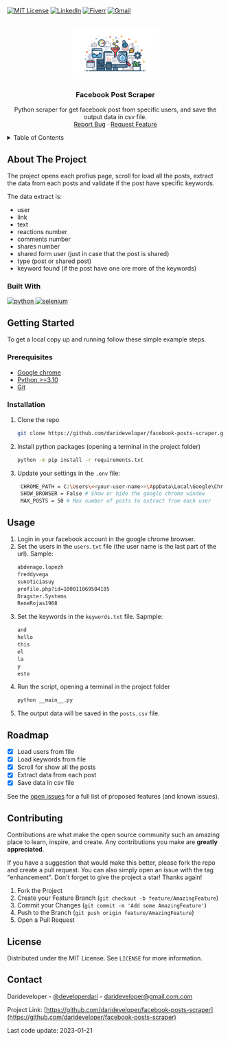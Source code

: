 <!-- Improved compatibility of back to top link: See: https://github.com/othneildrew/Best-README-Template/pull/73 -->
<a name="readme-top"></a>
<!--
*** Thanks for checking out the Best-README-Template. If you have a suggestion
*** that would make this better, please fork the repo and create a pull request
*** or simply open an issue with the tag "enhancement".
*** Don't forget to give the project a star!
*** Thanks again! Now go create something AMAZING! :D
-->



<!-- PROJECT SHIELDS -->
[![MIT License][license-shield]][license-url]
[![LinkedIn][linkedin-shield]][linkedin-url]
[![Fiverr][fiverr-shield]][fiverr-url]
[![Gmail][gmail-shield]][gmail-url]



<!-- PROJECT LOGO -->
<br />
<div align="center">
  <a href="https://github.com/darideveloper/facebook-posts-scraper">
    <img src="imgs/logo.jpg" alt="Logo" width="200" height="120">
  </a>

<h3 align="center">Facebook Post Scraper</h3>

  <p align="center">
    Python scraper for get facebook post from specific users, and save the output data in csv file.
    <br />
    <a href="https://github.com/darideveloper/facebook-posts-scraper/issues">Report Bug</a>
    ·
    <a href="https://github.com/darideveloper/facebook-posts-scraper/issues">Request Feature</a>
  </p>
</div>



<!-- TABLE OF CONTENTS -->
<details>
  <summary>Table of Contents</summary>
  <ol>
    <li>
      <a href="#about-the-project">About The Project</a>
      <ul>
        <li><a href="#built-with">Built With</a></li>
      </ul>
    </li>
    <li>
      <a href="#getting-started">Getting Started</a>
      <ul>
        <li><a href="#prerequisites">Prerequisites</a></li>
        <li><a href="#installation">Installation</a></li>
      </ul>
    </li>
    <li><a href="#usage">Usage</a></li>
    <li><a href="#roadmap">Roadmap</a></li>
    <li><a href="#contributing">Contributing</a></li>
    <li><a href="#license">License</a></li>
    <li><a href="#contact">Contact</a></li>
  </ol>
</details>



<!-- ABOUT THE PROJECT -->
## About The Project

The project opens each profius page, scroll for load all the posts, extract the data from each posts and validate if the post have specific keywords.

The data extract is:

* user
* link
* text
* reactions number
* comments number
* shares number
* shared form user (just in case that the post is shared)
* type (post or shared post)
* keyword found (if the post have one ore more of the keywords)

### Built With


<div>
<a href="https://www.python.org/">
  <img src="https://cdn.svgporn.com/logos/python.svg" width="50" alt="python" title="python">
</a>
<a href="https://www.selenium.dev/">
  <img src="https://cdn.svgporn.com/logos/selenium.svg" width="50" alt="selenium" title="selenium">
</a>

<!-- GETTING STARTED -->
## Getting Started

To get a local copy up and running follow these simple example steps.

### Prerequisites

* [Google chrome](https://www.google.com/intl/es-419/chrome/)
* [Python >=3.10](https://www.python.org/)
* [Git](https://git-scm.com/)

### Installation

1. Clone the repo
   ```sh
   git clone https://github.com/darideveloper/facebook-posts-scraper.git
   ```
2. Install python packages (opening a terminal in the project folder)
   ```sh
   python -m pip install -r requirements.txt 
   ```
3. Update your settings in the `.env` file:
   ```sh
    CHROME_PATH = C:\Users\<<your-user-name>>\AppData\Local\Google\Chrome\User Data # Path of your chrome data folder
    SHOW_BROWSER = False # Show or hide the google chrome window
    MAX_POSTS = 50 # Max number of posts to extract from each user
   ```

<!-- USAGE EXAMPLES -->
## Usage

1. Login in your facebook account in the google chrome browser.
2. Set the users in the `users.txt` file (the user name is the last part of the url). Sample: 
    ```txt
    abdenago.lopezh
    freddyvega
    sunoticiasuy
    profile.php?id=100011069504105
    Dragster.Systems
    ReneRojas1968
    ```
3. Set the keywords in the `keywords.txt` file. Sapmple:
    ```txt
    and
    hello
    this
    el
    la
    y
    este
    ```
4. Run the script, opening a terminal in the project folder
   ```sh
   python __main__.py
   ```
4. The output data will be saved in the `posts.csv` file.

<!-- ROADMAP -->
## Roadmap

- [x] Load users from file
- [x] Load keywords from file
- [x] Scroll for show all the posts
- [x] Extract data from each post
- [x] Save data in csv file

See the [open issues](https://github.com/darideveloper/facebook-posts-scraper/issues) for a full list of proposed features (and known issues).


<!-- CONTRIBUTING -->
## Contributing

Contributions are what make the open source community such an amazing place to learn, inspire, and create. Any contributions you make are **greatly appreciated**.

If you have a suggestion that would make this better, please fork the repo and create a pull request. You can also simply open an issue with the tag "enhancement".
Don't forget to give the project a star! Thanks again!

1. Fork the Project
2. Create your Feature Branch (`git checkout -b feature/AmazingFeature`)
3. Commit your Changes (`git commit -m 'Add some AmazingFeature'`)
4. Push to the Branch (`git push origin feature/AmazingFeature`)
5. Open a Pull Request



<!-- LICENSE -->
## License

Distributed under the MIT License. See `LICENSE` for more information.



<!-- CONTACT -->
## Contact

Darideveloper - [@developerdari](https://twitter.com/developerdari) - darideveloper@gmail.com.com

Project Link: [https://github.com/darideveloper/facebook-posts-scraper](https://github.com/darideveloper/facebook-posts-scraper)


<!-- MARKDOWN LINKS & imgs -->
<!-- https://www.markdownguide.org/basic-syntax/#reference-style-links -->
[contributors-shield]: https://img.shields.io/github/contributors/darideveloper/facebook-posts-scraper.svg?style=for-the-badge
[contributors-url]: https://github.com/darideveloper/facebook-posts-scraper/graphs/contributors
[forks-shield]: https://img.shields.io/github/forks/darideveloper/facebook-posts-scraper.svg?style=for-the-badge
[forks-url]: https://github.com/darideveloper/facebook-posts-scraper/network/members
[stars-shield]: https://img.shields.io/github/stars/darideveloper/facebook-posts-scraper.svg?style=for-the-badge
[stars-url]: https://github.com/darideveloper/facebook-posts-scraper/stargazers
[issues-shield]: https://img.shields.io/github/issues/darideveloper/facebook-posts-scraper.svg?style=for-the-badge
[issues-url]: https://github.com/darideveloper/facebook-posts-scraper/issues
[license-shield]: https://img.shields.io/github/license/darideveloper/facebook-posts-scraper.svg?style=for-the-badge
[license-url]: https://github.com/darideveloper/facebook-posts-scraper/blob/master/LICENSE.txt
[linkedin-shield]: https://img.shields.io/badge/-LinkedIn-black.svg?style=for-the-badge&logo=linkedin&colorB=555
[linkedin-url]: https://www.linkedin.com/in/francisco-dari-hernandez-6456b6181/
[product-screenshot]: ./imgs/screenshot.gif
[gmail-url]: mailto:darideveloper@gmail.com
[fiverr-url]: https://www.fiverr.com/darideveloper
[gmail-shield]: https://img.shields.io/badge/-gmail-black.svg?style=for-the-badge&logo=gmail&colorB=555&logoColor=white
[fiverr-shield]: https://img.shields.io/badge/-fiverr-black.svg?style=for-the-badge&logo=fiverr&colorB=555&logoColor=white

<span>Last code update: <time datetime="2022-11-29" class="last-update">2023-01-21</time>
